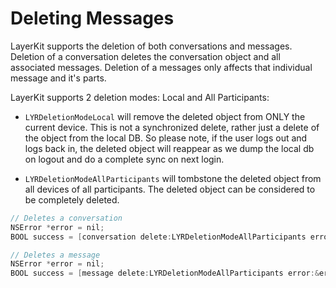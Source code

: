 # Deleting Messages

LayerKit supports the deletion of both conversations and messages. Deletion of a conversation deletes the conversation object and all associated messages. Deletion of a messages only affects that individual message and it's parts.

LayerKit supports 2 deletion modes: Local and All Participants:

* `LYRDeletionModeLocal` will remove the deleted object from ONLY the current device. This is not a synchronized delete, rather just a delete of the object from the local DB. So please note, if the user logs out and logs back in, the deleted object will reappear as we dump the local db on logout and do a complete sync on next login.

* `LYRDeletionModeAllParticipants` will tombstone the deleted object from all devices of all participants. The deleted object can be considered to be completely deleted.

```objectivec
// Deletes a conversation
NSError *error = nil;
BOOL success = [conversation delete:LYRDeletionModeAllParticipants error:&error];

// Deletes a message
NSError *error = nil;
BOOL success = [message delete:LYRDeletionModeAllParticipants error:&error];
```
